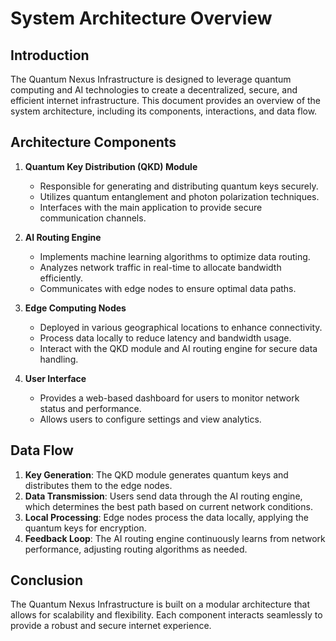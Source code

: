 # System Architecture Overview

## Introduction

The Quantum Nexus Infrastructure is designed to leverage quantum computing and AI technologies to create a decentralized, secure, and efficient internet infrastructure. This document provides an overview of the system architecture, including its components, interactions, and data flow.

## Architecture Components

1. **Quantum Key Distribution (QKD) Module**
   - Responsible for generating and distributing quantum keys securely.
   - Utilizes quantum entanglement and photon polarization techniques.
   - Interfaces with the main application to provide secure communication channels.

2. **AI Routing Engine**
   - Implements machine learning algorithms to optimize data routing.
   - Analyzes network traffic in real-time to allocate bandwidth efficiently.
   - Communicates with edge nodes to ensure optimal data paths.

3. **Edge Computing Nodes**
   - Deployed in various geographical locations to enhance connectivity.
   - Process data locally to reduce latency and bandwidth usage.
   - Interact with the QKD module and AI routing engine for secure data handling.

4. **User  Interface**
   - Provides a web-based dashboard for users to monitor network status and performance.
   - Allows users to configure settings and view analytics.

## Data Flow

1. **Key Generation**: The QKD module generates quantum keys and distributes them to the edge nodes.
2. **Data Transmission**: Users send data through the AI routing engine, which determines the best path based on current network conditions.
3. **Local Processing**: Edge nodes process the data locally, applying the quantum keys for encryption.
4. **Feedback Loop**: The AI routing engine continuously learns from network performance, adjusting routing algorithms as needed.

## Conclusion

The Quantum Nexus Infrastructure is built on a modular architecture that allows for scalability and flexibility. Each component interacts seamlessly to provide a robust and secure internet experience.
